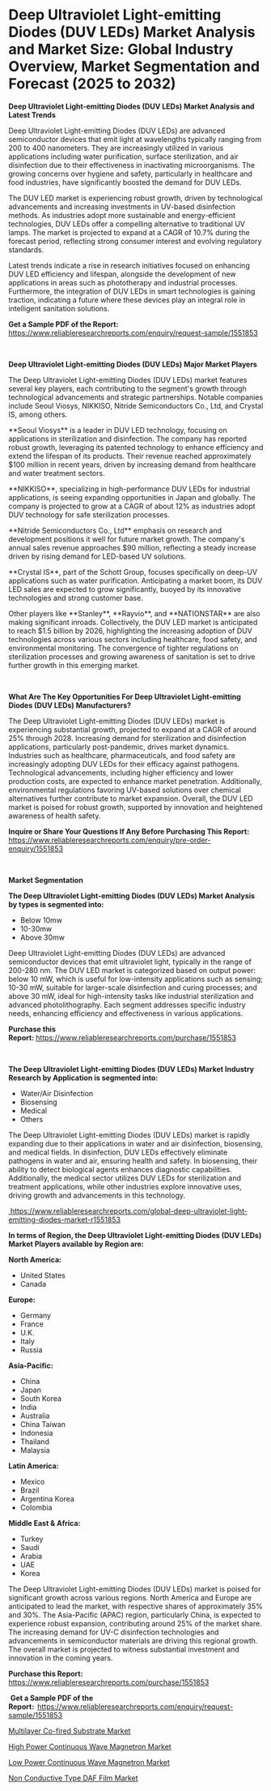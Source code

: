 <p><h1>Deep Ultraviolet Light-emitting Diodes (DUV LEDs) Market Analysis and Market Size: Global Industry Overview, Market Segmentation and Forecast (2025 to 2032)</h1></p><p><strong>Deep Ultraviolet Light-emitting Diodes (DUV LEDs) Market Analysis and Latest Trends</strong></p>
<p><p>Deep Ultraviolet Light-emitting Diodes (DUV LEDs) are advanced semiconductor devices that emit light at wavelengths typically ranging from 200 to 400 nanometers. They are increasingly utilized in various applications including water purification, surface sterilization, and air disinfection due to their effectiveness in inactivating microorganisms. The growing concerns over hygiene and safety, particularly in healthcare and food industries, have significantly boosted the demand for DUV LEDs.</p><p>The DUV LED market is experiencing robust growth, driven by technological advancements and increasing investments in UV-based disinfection methods. As industries adopt more sustainable and energy-efficient technologies, DUV LEDs offer a compelling alternative to traditional UV lamps. The market is projected to expand at a CAGR of 10.7% during the forecast period, reflecting strong consumer interest and evolving regulatory standards. </p><p>Latest trends indicate a rise in research initiatives focused on enhancing DUV LED efficiency and lifespan, alongside the development of new applications in areas such as phototherapy and industrial processes. Furthermore, the integration of DUV LEDs in smart technologies is gaining traction, indicating a future where these devices play an integral role in intelligent sanitation solutions.</p></p>
<p><strong>Get a Sample PDF of the Report:&nbsp;</strong> <a href="https://www.reliableresearchreports.com/enquiry/request-sample/1551853?utm_campaign=33&utm_medium=2&utm_source=Github&utm_content=ia&utm_term=12022025&utm_id=deep-ultraviolet-light-emitting-diodes-duv-leds">https://www.reliableresearchreports.com/enquiry/request-sample/1551853</a></p>
<p>&nbsp;</p>
<p><strong>Deep Ultraviolet Light-emitting Diodes (DUV LEDs) Major Market Players</strong></p>
<p><p>The Deep Ultraviolet Light-emitting Diodes (DUV LEDs) market features several key players, each contributing to the segment's growth through technological advancements and strategic partnerships. Notable companies include Seoul Viosys, NIKKISO, Nitride Semiconductors Co., Ltd, and Crystal IS, among others.</p><p>**Seoul Viosys** is a leader in DUV LED technology, focusing on applications in sterilization and disinfection. The company has reported robust growth, leveraging its patented technology to enhance efficiency and extend the lifespan of its products. Their revenue reached approximately $100 million in recent years, driven by increasing demand from healthcare and water treatment sectors.</p><p>**NIKKISO**, specializing in high-performance DUV LEDs for industrial applications, is seeing expanding opportunities in Japan and globally. The company is projected to grow at a CAGR of about 12% as industries adopt DUV technology for safe sterilization processes.</p><p>**Nitride Semiconductors Co., Ltd** emphasis on research and development positions it well for future market growth. The company's annual sales revenue approaches $90 million, reflecting a steady increase driven by rising demand for LED-based UV solutions.</p><p>**Crystal IS**, part of the Schott Group, focuses specifically on deep-UV applications such as water purification. Anticipating a market boom, its DUV LED sales are expected to grow significantly, buoyed by its innovative technologies and strong customer base.</p><p>Other players like **Stanley**, **Rayvio**, and **NATIONSTAR** are also making significant inroads. Collectively, the DUV LED market is anticipated to reach $1.5 billion by 2026, highlighting the increasing adoption of DUV technologies across various sectors including healthcare, food safety, and environmental monitoring. The convergence of tighter regulations on sterilization processes and growing awareness of sanitation is set to drive further growth in this emerging market.</p></p>
<p>&nbsp;</p>
<p><strong>What Are The Key Opportunities For Deep Ultraviolet Light-emitting Diodes (DUV LEDs) Manufacturers?</strong></p>
<p><p>The Deep Ultraviolet Light-emitting Diodes (DUV LEDs) market is experiencing substantial growth, projected to expand at a CAGR of around 25% through 2028. Increasing demand for sterilization and disinfection applications, particularly post-pandemic, drives market dynamics. Industries such as healthcare, pharmaceuticals, and food safety are increasingly adopting DUV LEDs for their efficacy against pathogens. Technological advancements, including higher efficiency and lower production costs, are expected to enhance market penetration. Additionally, environmental regulations favoring UV-based solutions over chemical alternatives further contribute to market expansion. Overall, the DUV LED market is poised for robust growth, supported by innovation and heightened awareness of health safety.</p></p>
<p><strong>Inquire or Share Your Questions If Any Before Purchasing This Report:</strong> <a href="https://www.reliableresearchreports.com/enquiry/pre-order-enquiry/1551853?utm_campaign=33&utm_medium=2&utm_source=Github&utm_content=ia&utm_term=12022025&utm_id=deep-ultraviolet-light-emitting-diodes-duv-leds">https://www.reliableresearchreports.com/enquiry/pre-order-enquiry/1551853</a></p>
<p>&nbsp;</p>
<p><strong>Market Segmentation</strong></p>
<p><strong>The Deep Ultraviolet Light-emitting Diodes (DUV LEDs) Market Analysis by types is segmented into:</strong></p>
<p><ul><li>Below 10mw</li><li>10-30mw</li><li>Above 30mw</li></ul></p>
<p><p>Deep Ultraviolet Light-emitting Diodes (DUV LEDs) are advanced semiconductor devices that emit ultraviolet light, typically in the range of 200-280 nm. The DUV LED market is categorized based on output power: below 10 mW, which is useful for low-intensity applications such as sensing; 10-30 mW, suitable for larger-scale disinfection and curing processes; and above 30 mW, ideal for high-intensity tasks like industrial sterilization and advanced photolithography. Each segment addresses specific industry needs, enhancing efficiency and effectiveness in various applications.</p></p>
<p><strong>Purchase this Report:&nbsp;</strong><a href="https://www.reliableresearchreports.com/purchase/1551853?utm_campaign=33&utm_medium=2&utm_source=Github&utm_content=ia&utm_term=12022025&utm_id=deep-ultraviolet-light-emitting-diodes-duv-leds">https://www.reliableresearchreports.com/purchase/1551853</a></p>
<p>&nbsp;</p>
<p><strong>The Deep Ultraviolet Light-emitting Diodes (DUV LEDs) Market Industry Research by Application is segmented into:</strong></p>
<p><ul><li>Water/Air Disinfection</li><li>Biosensing</li><li>Medical</li><li>Others</li></ul></p>
<p><p>The Deep Ultraviolet Light-emitting Diodes (DUV LEDs) market is rapidly expanding due to their applications in water and air disinfection, biosensing, and medical fields. In disinfection, DUV LEDs effectively eliminate pathogens in water and air, ensuring health and safety. In biosensing, their ability to detect biological agents enhances diagnostic capabilities. Additionally, the medical sector utilizes DUV LEDs for sterilization and treatment applications, while other industries explore innovative uses, driving growth and advancements in this technology.</p></p>
<p><a href="https://www.reliableresearchreports.com/global-deep-ultraviolet-light-emitting-diodes-market-r1551853?utm_campaign=33&utm_medium=2&utm_source=Github&utm_content=ia&utm_term=12022025&utm_id=deep-ultraviolet-light-emitting-diodes-duv-leds">&nbsp;https://www.reliableresearchreports.com/global-deep-ultraviolet-light-emitting-diodes-market-r1551853</a></p>
<p><strong>In terms of Region, the Deep Ultraviolet Light-emitting Diodes (DUV LEDs) Market Players available by Region are:</strong></p>
<p>
    <p> <strong> North America: </strong>
        <ul>
            <li>United States</li>
            <li>Canada</li>
        </ul>
        </p> 
    <p> <strong> Europe: </strong>
        <ul>
            <li>Germany</li>
            <li>France</li>
            <li>U.K.</li>
            <li>Italy</li>
            <li>Russia</li>
        </ul>
        </p> 
    <p> <strong> Asia-Pacific: </strong>
        <ul>
            <li>China</li>
            <li>Japan</li>
            <li>South Korea</li>
            <li>India</li>
            <li>Australia</li>
            <li>China Taiwan</li>
            <li>Indonesia</li>
            <li>Thailand</li>
            <li>Malaysia</li>
        </ul>
        </p> 
    <p> <strong> Latin America: </strong>
        <ul>
            <li>Mexico</li>
            <li>Brazil</li>
            <li>Argentina Korea</li>
            <li>Colombia</li>
        </ul>
        </p> 
    <p> <strong> Middle East & Africa: </strong>
        <ul>
            <li>Turkey</li>
            <li>Saudi</li>
            <li>Arabia</li>
            <li>UAE</li>
            <li>Korea</li>
        </ul>
    </p>
    </p>
<p><p>The Deep Ultraviolet Light-emitting Diodes (DUV LEDs) market is poised for significant growth across various regions. North America and Europe are anticipated to lead the market, with respective shares of approximately 35% and 30%. The Asia-Pacific (APAC) region, particularly China, is expected to experience robust expansion, contributing around 25% of the market share. The increasing demand for UV-C disinfection technologies and advancements in semiconductor materials are driving this regional growth. The overall market is projected to witness substantial investment and innovation in the coming years.</p></p>
<p><strong>Purchase this Report: </strong><a href="https://www.reliableresearchreports.com/purchase/1551853?utm_campaign=33&utm_medium=2&utm_source=Github&utm_content=ia&utm_term=12022025&utm_id=deep-ultraviolet-light-emitting-diodes-duv-leds">https://www.reliableresearchreports.com/purchase/1551853</a></p>
<p>&nbsp;<strong>Get a Sample PDF of the Report:&nbsp;&nbsp;</strong><a href="https://www.reliableresearchreports.com/enquiry/request-sample/1551853?utm_campaign=33&utm_medium=2&utm_source=Github&utm_content=ia&utm_term=12022025&utm_id=deep-ultraviolet-light-emitting-diodes-duv-leds">https://www.reliableresearchreports.com/enquiry/request-sample/1551853</a></p>
<p><strong></strong></p>
<p><p><a href="https://github.com/ryanbell8967/Market-Research-Report-List-1/blob/main/multilayer-co-fired-substrate-market.md?utm_campaign=33&utm_medium=2&utm_source=Github&utm_content=ia&utm_term=12022025&utm_id=deep-ultraviolet-light-emitting-diodes-duv-leds">Multilayer Co-fired Substrate Market</a></p><p><a href="https://github.com/storcweithzg/Market-Research-Report-List-1/blob/main/high-power-continuous-wave-magnetron-market.md?utm_campaign=33&utm_medium=2&utm_source=Github&utm_content=ia&utm_term=12022025&utm_id=deep-ultraviolet-light-emitting-diodes-duv-leds">High Power Continuous Wave Magnetron Market</a></p><p><a href="https://github.com/seibttullyjh/Market-Research-Report-List-1/blob/main/low-power-continuous-wave-magnetron-market.md?utm_campaign=33&utm_medium=2&utm_source=Github&utm_content=ia&utm_term=12022025&utm_id=deep-ultraviolet-light-emitting-diodes-duv-leds">Low Power Continuous Wave Magnetron Market</a></p><p><a href="https://github.com/yoshih12/Market-Research-Report-List-4/blob/main/non-conductive-type-daf-film-market.md?utm_campaign=33&utm_medium=2&utm_source=Github&utm_content=ia&utm_term=12022025&utm_id=deep-ultraviolet-light-emitting-diodes-duv-leds">Non Conductive Type DAF Film Market</a></p></p>